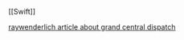 [[Swift]]

[raywenderlich article about grand central dispatch](https://www.raywenderlich.com/5370-grand-central-dispatch-tutorial-for-swift-4-part-1-2)